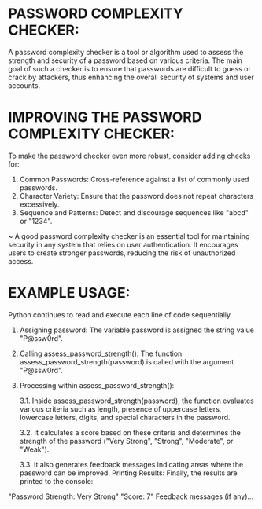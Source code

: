 # PASSWORD COMPLEXITY CHECKER:

A password complexity checker is a tool or algorithm used to assess the strength and security of a password based on various criteria. The main goal of such a checker is to ensure that passwords are difficult to guess or crack by attackers, thus enhancing the overall security of systems and user accounts.

# IMPROVING THE PASSWORD COMPLEXITY CHECKER:

To make the password checker even more robust, consider adding checks for:

1. Common Passwords: Cross-reference against a list of commonly used passwords.
2. Character Variety: Ensure that the password does not repeat characters excessively.
3. Sequence and Patterns: Detect and discourage sequences like "abcd" or "1234".

~ A good password complexity checker is an essential tool for maintaining security in any system that relies on user authentication. It encourages users to create stronger passwords, reducing the risk of unauthorized access.

# EXAMPLE USAGE:

Python continues to read and execute each line of code sequentially.

1. Assigning password: The variable password is assigned the string value "P@ssw0rd".

2. Calling assess_password_strength(): The function assess_password_strength(password) is called with the argument "P@ssw0rd".

3. Processing within assess_password_strength():

   3.1. Inside assess_password_strength(password), the function evaluates various criteria such as length, presence of uppercase letters, lowercase letters, digits, and special characters in the password.
   
   3.2. It calculates a score based on these criteria and determines the strength of the password ("Very Strong", "Strong", "Moderate", or "Weak").
   
   3.3. It also generates feedback messages indicating areas where the password can be improved.
Printing Results: Finally, the results are printed to the console:

"Password Strength: Very Strong"
"Score: 7"
Feedback messages (if any)...
